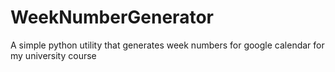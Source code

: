 # WeekNumberGenerator
A simple python utility that generates week numbers for google calendar for my university course
